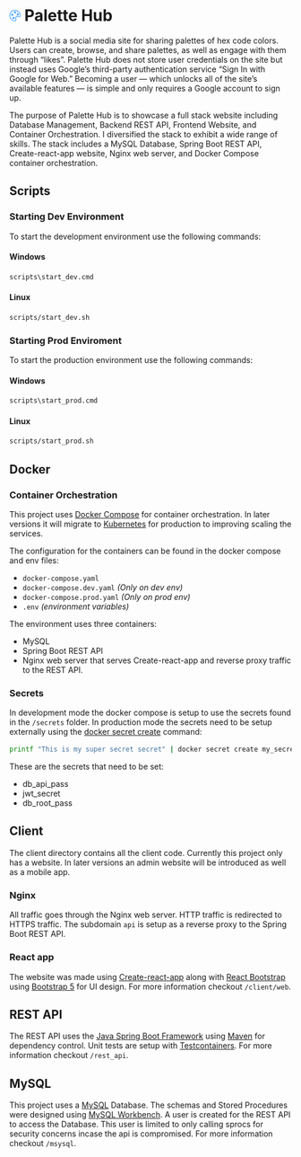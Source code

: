 # <img src="./client/web/src/assets/logo.svg" width="20"/> Palette Hub

Palette Hub is a social media site for sharing palettes of hex code colors. Users can create, browse, and share palettes, as well as engage with them through “likes”. Palette Hub does not store user credentials on the site but instead uses Google’s third-party authentication service “Sign In with Google for Web.” Becoming a user — which unlocks all of the site’s available features — is simple and only requires a Google account to sign up.

The purpose of Palette Hub is to showcase a full stack website including Database Management, Backend REST API, Frontend Website, and Container Orchestration. I diversified the stack to exhibit a wide range of skills. The stack includes a MySQL Database, Spring Boot REST API, Create-react-app website, Nginx web server, and Docker Compose container orchestration.


## Scripts

### Starting Dev Environment

To start the development environment use the following commands:

#### Windows

```cmd
scripts\start_dev.cmd
```

#### Linux

```sh
scripts/start_dev.sh
```

### Starting Prod Enviroment

To start the production environment use the following commands:

#### Windows

```cmd
scripts\start_prod.cmd
```

#### Linux

```sh
scripts/start_prod.sh
```

## Docker 

### Container Orchestration

This project uses [Docker Compose](https://docs.docker.com/compose/) for container orchestration. In later versions it will migrate to [Kubernetes](https://kubernetes.io/) for production to improving scaling the services.

The configuration for the containers can be found in the docker compose and env files:

- `docker-compose.yaml`
- `docker-compose.dev.yaml` *(Only on dev env)*
- `docker-compose.prod.yaml` *(Only on prod env)*
- `.env` *(environment variables)*

The environment uses three containers:

- MySQL
- Spring Boot REST API
- Nginx web server that serves Create-react-app and reverse proxy traffic to the REST API.

### Secrets

In development mode the docker compose is setup to use the secrets found in the `/secrets` folder. In production mode the secrets need to be setup externally using the [docker secret create](https://docs.docker.com/engine/reference/commandline/secret_create/) command:

```sh
printf "This is my super secret secret" | docker secret create my_secret -
```

These are the secrets that need to be set:

- db_api_pass
- jwt_secret
- db_root_pass

## Client

The client directory contains all the client code. Currently this project only has a website. In later versions an admin website will be introduced as well as a mobile app.

### Nginx

All traffic goes through the Nginx web server. HTTP traffic is redirected to HTTPS traffic. The subdomain `api` is setup as a reverse proxy to the Spring Boot REST API.

### React app

The website was made using [Create-react-app](https://create-react-app.dev/) along with [React Bootstrap](https://react-bootstrap.netlify.app/) using [Bootstrap 5](https://getbootstrap.com/) for UI design. For more information checkout `/client/web`.

## REST API

The REST API uses the [Java Spring Boot Framework](https://spring.io/projects/spring-boot) using [Maven](https://maven.apache.org/) for dependency control. Unit tests are setup with [Testcontainers](https://testcontainers.com/). For more information checkout  `/rest_api`.

## MySQL

This project uses a [MySQL](https://www.mysql.com/) Database. The schemas and Stored Procedures were designed using [MySQL Workbench](https://www.mysql.com/products/workbench/). A user is created for the REST API to access the Database. This user is limited to only calling  sprocs for security concerns incase the api is compromised. For more information checkout `/msysql`.